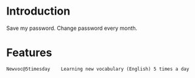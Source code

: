 <!---
/*******************************************************************************
// Project name   :
// File name      : password.md
// Created date   : Sun 28 May 2017
// Author         : Huy Hung Ho
// Last modified  : Sun 28 May 2017
// Desc           :
*******************************************************************************/
-->
Introduction
============
Save my password.
Change password every month.

Features
========
    Newvoc@5timesday    Learning new vocabulary (English) 5 times a day
